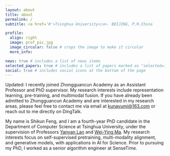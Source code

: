 ```yaml
---
layout: about
title: about
permalink: /
subtitle: <a href='#'>Tsinghua University</a>. BEIJING, P.R.China

profile:
  align: right
  image: prof_pic.jpg
  image_circular: false # crops the image to make it circular
  more_info:

news: true # includes a list of news items
selected_papers: true # includes a list of papers marked as "selected={true}"
social: true # includes social icons at the bottom of the page
---
```


Updated: I recently joined Zhongguancun Academy as an Assistant Professor and PhD supervisor. My research interests include representation learning, pre-training, and multimodal fusion. If you have already been admitted to Zhongguancun Academy and are interested in my research areas, please feel free to contact me via email at kunayumi@163.com or reach out to me directly on DingTalk.


My name is Shikun Feng, and I am a fourth-year PhD candidate in the Department of Computer Science at Tsinghua University, under the supervision of Professors [Yanyan Lan](https://yanyanlan.com/) and [Wei-Ying Ma](https://air.tsinghua.edu.cn/en/info/1046/1189.htm). My research interests focus on self-supervised pretraining, multi-modality alignment, and generative models, with applications in AI for Science. Prior to pursuing my PhD, I worked as a senior algorithm engineer at SenseTime.


<!-- Write your biography here. Tell the world about yourself. Link to your favorite [subreddit](http://reddit.com). You can put a picture in, too. The code is already in, just name your picture `prof_pic.jpg` and put it in the `img/` folder. -->

<!-- Put your address / P.O. box / other info right below your picture. You can also disable any of these elements by editing `profile` property of the YAML header of your `_pages/about.md`. Edit `_bibliography/papers.bib` and Jekyll will render your [publications page](/al-folio/publications/) automatically.

Link to your social media connections, too. This theme is set up to use [Font Awesome icons](https://fontawesome.com/) and [Academicons](https://jpswalsh.github.io/academicons/), like the ones below. Add your Facebook, Twitter, LinkedIn, Google Scholar, or just disable all of them. -->
